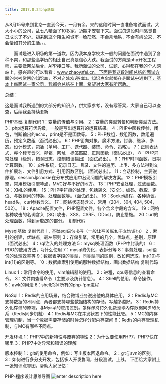 ```yaml
---
title: 2017.8.24php基础
---
```


从8月15号来到北京一直到今天，一月有余。来的这段时间一直准备笔试面试，大大小小的公司，乱七八糟面了10多家，近期才安顿下来。面试的这段时间感觉自己成长了不少。初来到这个陌生的城市一脸茫然，不会乘地铁、不会有挤公交、不会恰如其分的生活。。。

　　面试是进入职场的第一道坎，因为我本身学校太一般的问题在面试中遇到了各种不爽，和那些高学历的相比自己真是信心大跌。我面试的方向是php开发工程师，主要做网站后台、APP接口等。我所面试的公司、试题、心得都在我的个人网站上，感兴趣的可以看看：www.zhaoyafei.cn。下面是我这段时间总结的面试方面的常考常问的知识点，不对之处欢迎指出。知识点全部都在是面试中遇到了，基本上每面试一家公司，我都会总结在上面。希望对大家有所帮助。

总结：

这是面试我所遇到的大部分的知识点，供大家参考，没有写答案，大家自己可以查查，后续我会持续更新

PHP基础
复制代码
1：变量的传值与引用。
2：变量的类型转换和判断类型方法。
3：php运算符优先级，一般是写出运算符的运算结果。
4：PHP中函数传参，闭包，判断输出的echo，print是不是函数等。
5：PHP数组，数组函数，数组遍历，预定义数组（面试必出）。
6：PHP面向对象，魔术方法，封装、继承、多态。设计模式，包括（单利、工厂、迭代器、装饰、命令、策略）。
7：正则表达式，每个标号含义，邮箱、网址、标签匹配，正则函数（面试必出）。
8：PHP异常处理（级别，错误日志，控制错误输出）（面试必出）。
9：PHP时间函数，日期计算函数。
10：文件系统，记录日志、目录、文件的遍历、上传、多方法得到文件扩展名、文件引用方式、引用函数区别。（面试必出）。
11：会话控制，主要说原理。session与cookie在分布式应用中出现问题的解决方案。
12：PHP模板引擎，常用模板引擎特点，MVC好与不好的地方。
13：PHP安全处理，过滤函数。
14：XML的使用。
15：PHP字符串的处理，包括转义（安全）、编码、截取、定位、与数组间的转换、处理函数等。（面试必出）。
16：Socket编程，各种协议，head头，curl参数含义。
17：网络状态码含义，常用（204，304, 404, 504，502）。
18：Apache配置文件，PHP配置文件，各个含义字段的含义。
19：网络各种攻击的名词含义（SQL攻击、XSS、CSRF、DDos），防止措施。
20：url的处理函数，得到url指定的部分。
复制代码
 
Mysql基础
复制代码
1：基础sql语句书写（一般让写关联和子查询语句）
2：索引的创建，优缺点，最左原则
3：存储引擎，常用的几个，优缺点，差别，原理（面试必出）
4：sql注入的处理方法
5：mysql处理函数（PHP中封装的）
6：PDO的使用方法，为什么使用
7：mysql的优化，表拆分等
8：事务处理，sql语句的处理效率等
9：数据表字段的类型，同类型间的区别，改如何选取，int(10)与int(11)的区别等。
10：数据库索引使用的那种数据结构，画出数据结构
复制代码
 
Linux
1：常用命令的使用，vim编辑器的使用。
2：进程，cpu等信息的查看命令。
3：文件内查看命令（主要涉及统计信息）。
4：Shell的使用，命令操作。
5：awk的用法
6：shell杀掉所有的php-fpm进程
 
NoSql
1：Redis的应用场景，结合微博业务说出他的具体应用。
2：Redis与MC支持数据的不同点，两者都支持哪些数据结构的存储，写越多越好。
3：Redis持久化存储的原理，与Mysql的应用区别。怎样保持持久化数据与内存数据同步的关系（Redis同步机制）
4：Redis与MC在并发状态下的性能比较。
5：MC的内存管理机制，当一个数据需要存储的时候怎样分配内存空间
6：Redis的内存管理机制，与MC有哪些不同点。
 
开发环境
1：PHP7中的新特性与废弃的特性
2：为什么要使用PHP7，PHP7快在哪里
3：PHP7中对异常和错误的理解
 
版本控制
1：git的使用命令，例如：写出版本回退命令。
2：git与svn的区别。
3：如何进行多分支开发，包括多人开发协同，分段测试，上线。
 下面给大家附上一张知识点导图，帮助大家记忆：

PHP-程序设计思维导图
![enter description here][1]


  [1]: ./images/621032-20160301121241205-53185324.png "621032-20160301121241205-53185324"